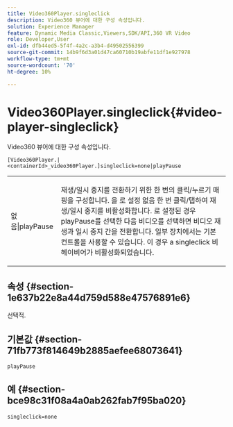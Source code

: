 ```yaml
---
title: Video360Player.singleclick
description: Video360 뷰어에 대한 구성 속성입니다.
solution: Experience Manager
feature: Dynamic Media Classic,Viewers,SDK/API,360 VR Video
role: Developer,User
exl-id: dfb44ed5-5f4f-4a2c-a3b4-d49502556399
source-git-commit: 14b9f6d3a01d47ca60710b19abfe11df1e927978
workflow-type: tm+mt
source-wordcount: '70'
ht-degree: 10%

---
```


# Video360Player.singleclick{#video-player-singleclick}

Video360 뷰어에 대한 구성 속성입니다.

`[Video360Player.|<containerId>_video360Player.]singleclick=none|playPause`

<table id="table_441553CD34C94A58A9D7CBF772DEDDB6"> 
 <tbody> 
  <tr> 
   <td colname="col1"> <p> <span class="codeph"> 없음|playPause</span> </p> </td> 
   <td colname="col2"> <p> 재생/일시 중지를 전환하기 위한 한 번의 클릭/누르기 매핑을 구성합니다. 을 로 설정 <span class="codeph"> 없음</span> 한 번 클릭/탭하여 재생/일시 중지를 비활성화합니다. 로 설정된 경우 <span class="codeph"> playPause</span>를 선택한 다음 비디오를 선택하면 비디오 재생과 일시 중지 간을 전환합니다. 일부 장치에서는 기본 컨트롤을 사용할 수 있습니다. 이 경우 a <span class="codeph"> singleclick</span> 비헤이비어가 비활성화되었습니다. </p> </td> 
  </tr> 
 </tbody> 
</table>

## 속성 {#section-1e637b22e8a44d759d588e47576891e6}

선택적.

## 기본값 {#section-71fb773f814649b2885aefee68073641}

`playPause`

## 예 {#section-bce98c31f08a4a0ab262fab7f95ba020}

```
singleclick=none
```
